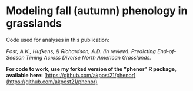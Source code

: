 # Modeling fall (autumn) phenology in grasslands

Code used for analyses in this publication: 

*Post, A.K., Hufkens, & Richardson, A.D. (in review). Predicting End-of-Season Timing Across Diverse North American Grasslands.*


**For code to work, use my forked version of the "phenor" R package, available here:**
[https://github.com/akpost21/phenor](https://github.com/akpost21/phenor)
